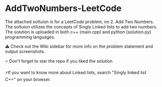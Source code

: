 # AddTwoNumbers-LeetCode

The attached soltuion is for a LeetCode problem, no 2. Add Two Numbers. <br>
The soltuion utilizes the concepts of Singly Linked lists to add two numbers. <br>
The solution is uploaded in both c++ (main.cpp) and python (solution.py) programming languages. <br>

⚠️ Check out the Wiki sidebar for more info on the problem statement and output screenshots.

⭐ Don't forget to star the repo if you liked the solution

⚡If you want to know more about Linked lists, search "Singly linked list C++" on your browser.
